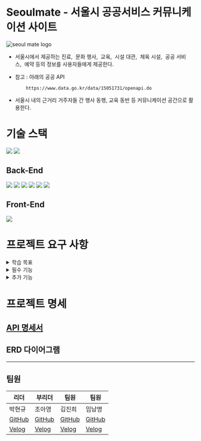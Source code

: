 # Seoulmate - 서울시 공공서비스 커뮤니케이션 사이트

![seoul mate logo](https://github.com/lazygyu97/seoulmate/assets/105356296/436eafb1-ae8c-40bc-a822-12e681503cec)


- 서울시에서 제공하는 진료,  문화 행사,  교육,  시설 대관,  체육 시설,  공공 서비스,  예약 등의 정보를 사용자들에게 제공한다.
- 참고 : 아래의 공공 API
    
          https://www.data.go.kr/data/15051731/openapi.do
- 서울시 내의 근거리 거주자들 간 행사 동행, 교육 동반 등 커뮤니케이션 공간으로 활용한다.


# 기술 스택
<img src="https://img.shields.io/badge/github-181717?style=for-the-badge&logo=github&logoColor=white"> <img src="https://img.shields.io/badge/git-F05032?style=for-the-badge&logo=git&logoColor=white">
## Back-End
<img src="https://img.shields.io/badge/java-007396?style=for-the-badge&logo=java&logoColor=white"> <img src="https://img.shields.io/badge/mysql-4479A1?style=for-the-badge&logo=mysql&logoColor=white">
<img src="https://img.shields.io/badge/spring-6DB33F?style=for-the-badge&logo=spring&logoColor=white"> <img src="https://img.shields.io/badge/springboot-6DB33F?style=for-the-badge&logo=springboot&logoColor=white"> <img src="https://img.shields.io/badge/amazonaws-232F3E?style=for-the-badge&logo=amazonaws&logoColor=white"> 
<img src="https://img.shields.io/badge/gradle-02303A?style=for-the-badge&logo=gradle&logoColor=white">

## Front-End
<img src="https://img.shields.io/badge/vue.js-4FC08D?style=for-the-badge&logo=vue.js&logoColor=white">

# 프로젝트 요구 사항
<details>
<summary> 학습 목표 </summary>
  
#### 1. 공공 API에서 제공받은 데이터 관리하기
    
공공 API 제공하는 다양한 데이터들을 적절히 가져와서 활용하는 경험과 스케줄을 통한 자동 업데이트를 활용한다.
     
    
#### 2. 대규모 데이터 처리 경험하기

공공 API에서 제공하는 데이터베이스를 자체 데이터베이스로 옮겨 대규모 데이터베이스를 구성하고 Jmeter, nGrinder 와 같은 부하 테스트 도구를 활용하여 처리 시간의 개선을 경험해본다. 

#### 3. CI/CD 구축하기

CI/CD를 위한 파이프라인을 구성하고, 안정감 있는 서비스를 배포하여 운영하는 환경을 구성해본다.

#### 4. SSE와 웹소켓을 적용해보기

 실시간으로 사용자에게 데이터를 전달하기 위해 SSE와 웹소켓에 대해 연구해보고, 이를 채팅 기능 및 알림 기능에 구현해본다.

#### 5. Test Code 구현, 적용

</details>



<details>
<summary>필수 기능</summary>

#### 1. 로그인 / 회원가입
- jwt 토큰 발급을 통한 로그인
- 소셜 로그인 (카카오, 구글, 네이버)
- 일반 로그인 
- `맞춤 공공 서비스 제공 용도` 관심사 입력 받기
- `맞춤 공공 서비스 제공 용도` 거주지 / 소득 분위 등 사용자 정보 입력 받기
- 이메일 인증 후 회원가입

#### 2. 메인 페이지 
- 지역별 맞춤 게시물
- 전체 게시물 
- s3를 통한 이미지 업로드 기능

#### 3. 공공 서비스 페이지
- 공공 API를 활용한 서울시 공공 서비스 조회 (카테고리 별 조회, 검색 조회)
- 조회한 공공 서비스 정보들을 데이터베이스에 저장 및 업데이트
  - 스케줄링을 사용하여 주기적으로 업데이트
- 관심있는 공공 서비스 스크랩

#### 4. 게시판 페이지
- 지역별 맞춤 게시물
- 말머리를 통한 게시물 작성 및 조회
- 페이징 처리를 통한 게시물 조회 (전체, 인기 ,지역 별 맞춤 게시물)

</details>

<details>
<summary>추가 기능</summary>

#### 1. 로그인 / 회원 가입
- 휴대폰 인증을 통한 회원 가입
- API를 통한 주소 검색
- Redis를 활용한 리프레시 토큰 및 로그아웃
- 자동 로그인
- 최근 3회 이내 사용한 비밀번호는 재사용 불가
- 회원 탈퇴
    
    
#### 2. 메인 페이지
- 공공 API를 활용한 서울시 공공 서비스 추천 (Redis 사용)
- 인기 게시물 보여주기 (Redis 사용)

</details>

# 프로젝트 명세

## [API 명세서](https://www.notion.so/S-A-5-SEOUL-mate-29412467908b4fffa0dc3b1ac01d5d51?pvs=4#824aa7ce20904c05b7bf17f7e4a09152)

## ERD 다이어그램

<hr>

## 팀원

| 리더 | 부리더 | 팀원 | 팀원 |
|------|------|------|------|
| 박현규| 조아영 | 김진희 | 임남명 |
| [GitHub](https://github.com/lazygyu97) | [GitHub](https://github.com/ayboori) | [GitHub](https://github.com/hee0hee) | [GitHub](https://github.com/nm0628) |
| [Velog](https://velog.io/@code_park) | [Velog](https://velog.io/@ayoung3052) | [Velog](https://velog.io/@heeh) | [Velog](https://velog.io/@nmuud) |
